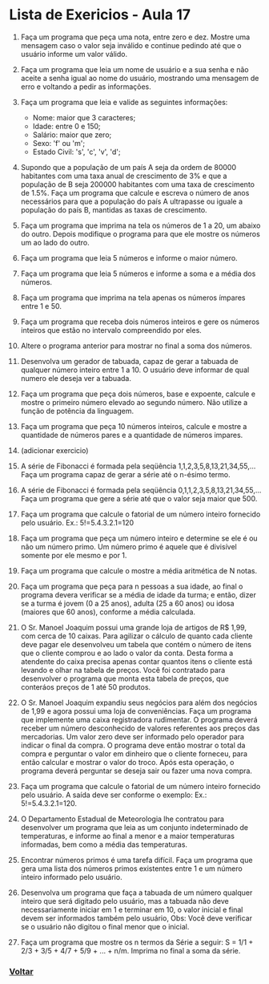 # Lista de Exericios - Aula 17

1. Faça um programa que peça uma nota, entre zero e dez. Mostre uma mensagem caso o valor seja inválido e continue pedindo até que o usuário informe um valor válido.

2. Faça um programa que leia um nome de usuário e a sua senha e não aceite a senha igual ao nome do usuário, mostrando uma mensagem de erro e voltando a pedir as informações.

3. Faça um programa que leia e valide as seguintes informações:

   - Nome: maior que 3 caracteres;
   - Idade: entre 0 e 150;
   - Salário: maior que zero;
   - Sexo: 'f' ou 'm';
   - Estado Civil: 's', 'c', 'v', 'd';

4. Supondo que a população de um país A seja da ordem de 80000 habitantes com uma taxa anual de crescimento de 3% e que a população de B seja 200000 habitantes com uma taxa de crescimento de 1.5%. Faça um programa que calcule e escreva o número de anos necessários para que a população do país A ultrapasse ou iguale a população do país B, mantidas as taxas de crescimento.

5. Faça um programa que imprima na tela os números de 1 a 20, um abaixo do outro. Depois modifique o programa para que ele mostre os números um ao lado do outro.

6. Faça um programa que leia 5 números e informe o maior número.

7. Faça um programa que leia 5 números e informe a soma e a média dos números.

8. Faça um programa que imprima na tela apenas os números ímpares entre 1 e 50.

9. Faça um programa que receba dois números inteiros e gere os números inteiros que estão no intervalo compreendido por eles.

10. Altere o programa anterior para mostrar no final a soma dos números.

11. Desenvolva um gerador de tabuada, capaz de gerar a tabuada de qualquer número inteiro entre 1 a 10. O usuário deve informar de qual numero ele deseja ver a tabuada.

12. Faça um programa que peça dois números, base e expoente, calcule e mostre o primeiro número elevado ao segundo número. Não utilize a função de potência da linguagem.

13. Faça um programa que peça 10 números inteiros, calcule e mostre a quantidade de números pares e a quantidade de números impares.

14. (adicionar exercicio)

15. A série de Fibonacci é formada pela seqüência 1,1,2,3,5,8,13,21,34,55,... Faça um programa capaz de gerar a série até o n-ésimo termo.

16. A série de Fibonacci é formada pela seqüência 0,1,1,2,3,5,8,13,21,34,55,... Faça um programa que gere a série até que o valor seja maior que 500.

17. Faça um programa que calcule o fatorial de um número inteiro fornecido pelo usuário. Ex.: 5!=5.4.3.2.1=120

18. Faça um programa que peça um número inteiro e determine se ele é ou não um número primo. Um número primo é aquele que é divisível somente por ele mesmo e por 1.

19. Faça um programa que calcule o mostre a média aritmética de N notas.

20. Faça um programa que peça para n pessoas a sua idade, ao final o programa devera verificar se a média de idade da turma; e então, dizer se a turma é jovem (0 a 25 anos), adulta (25 a 60 anos) ou idosa (maiores que 60 anos), conforme a média calculada.

21. O Sr. Manoel Joaquim possui uma grande loja de artigos de R$ 1,99, com cerca de 10 caixas. Para agilizar o cálculo de quanto cada cliente deve pagar ele desenvolveu um tabela que contém o número de itens que o cliente comprou e ao lado o valor da conta. Desta forma a atendente do caixa precisa apenas contar quantos itens o cliente está levando e olhar na tabela de preços. Você foi contratado para desenvolver o programa que monta esta tabela de preços, que conteráos preços de 1 até 50 produtos.

22. O Sr. Manoel Joaquim expandiu seus negócios para além dos negócios de 1,99 e agora possui uma loja de conveniências. Faça um programa que implemente uma caixa registradora rudimentar. O programa deverá receber um número desconhecido de valores referentes aos preços das mercadorias. Um valor zero deve ser informado pelo operador para indicar o final da compra. O programa deve então mostrar o total da compra e perguntar o valor em dinheiro que o cliente forneceu, para então calcular e mostrar o valor do troco. Após esta operação, o programa deverá perguntar se deseja sair ou fazer uma nova compra.

23. Faça um programa que calcule o fatorial de um número inteiro fornecido pelo usuário. A saída deve ser conforme o exemplo: Ex.: 5!=5.4.3.2.1=120.

24. O Departamento Estadual de Meteorologia lhe contratou para desenvolver um programa que leia as um conjunto indeterminado de temperaturas, e informe ao final a menor e a maior temperaturas informadas, bem como a média das temperaturas.

25. Encontrar números primos é uma tarefa difícil. Faça um programa que gera uma lista dos números primos existentes entre 1 e um número inteiro informado pelo usuário.

26. Desenvolva um programa que faça a tabuada de um número qualquer inteiro que será digitado pelo usuário, mas a tabuada não deve necessariamente iniciar em 1 e terminar em 10, o valor inicial e final devem ser informados também pelo usuário, Obs: Você deve verificar se o usuário não digitou o final menor que o inicial.

27. Faça um programa que mostre os n termos da Série a seguir: S = 1/1 + 2/3 + 3/5 + 4/7 + 5/9 + ... + n/m. Imprima no final a soma da série.

<!---
1.  Faça um programa que, dado um conjunto de N números, determine o menor valor, o maior valor e a soma dos valores.

2.  Altere o programa anterior para que ele aceite apenas números entre 0e 1000. 

3.  Altere o programa de cálculo do fatorial, permitindo ao usuário calcular o fatorial várias vezes e limitando o fatorial a números inteiros positivose menores que 16.

4.  Faça um programa que mostre todos os primos entre 1 e N sendo N um número inteiro fornecido pelo usuário. O programa deverá mostrar também o número de divisões que ele executou para encontrar os números primos. Serão avaliados o funcionamento, o estilo e o número de testes (divisões) executados.

5.  Faça um programa que peça para n pessoas a sua idade, ao final o programa devera verificar se a média de idade da turma varia entre 0 e25,26 e 60 e maior que 60; e então, dizer se a turma é jovem, adulta ou idosa, conforme a média calculada.

6.  Numa eleição existem três candidatos. Faça um programa que peça o número total de eleitores. Peça para cada eleitor votar e ao final mostrar o número de votos de cada candidato.

7.  Faça um programa que calcule o número médio de alunos por turma. Para isto, peça a quantidade de turmas e a quantidade de alunos para cada turma. As turmas não podem ter mais de 40 alunos.

8.  Faça um programa que calcule o valor total investido por um colecionador em sua coleção de CDs e o valor médio gasto em cada um deles. O usuário deverá informar a quantidade de CDs e o valor para em cada um.


34.Os números primos possuem várias aplicações dentro da Computação, por exemplo na Criptografia. Um número primo é aquele que é divisível apenas por um e por ele mesmo. Faça um programa que peça um número inteiro e determine se ele é ou não um número primo.

35.Encontrar números primos é uma tarefa difícil. Faça um programa que gera uma lista dos números primos existentes entre 1 e um número inteiro informado pelo usuário.



37.Uma academia deseja fazer um senso entre seus clientes paradescobrir o mais alto, o mais baixo, a mais gordo e o mais magro, paraisto você deve fazer um programa que pergunte a cada um dos clientes da academia seu código, sua altura e seu peso. O final da digitação de dados deve ser dada quando o usuário digitar 0 (zero) no campo código. Ao encerrar o programa também deve ser informados os códigos e valores do clente mais alto, do mais baixo, do mais gordoe do mais magro, além da média das alturas e dos pesos dos clientes
38.Um funcionário de uma empresa recebe aumento salarial anualmente: Sabe-se que: . Esse funcionário foi contratado em 1995, com salário inicial de R$ 1.000,00;
a.
Em 1996 recebeu aumento de 1,5% sobre seu salário inicial;

b.
A partir de 1997 (inclusive), os aumentos salariais sempre correspondem ao dobro do percentual do ano anterior. Faça um programa que determine o salário atual desse funcionário. Após


concluir isto, altere o programa permitindo que o usuário digite osalário inicial do funcionário.

39.Faça um programa que leia dez conjuntos de dois valores, o primeiro representando o número do aluno e o segundo representando a sua altura em centímetros. Encontre o aluno mais alto e o mais baixo. Mostre o número do aluno mais alto e o número do aluno mais baixo, junto com suas alturas.

40.Foi feita uma estatística em cinco cidades brasileiras para coletar dados sobre acidentes de trânsito. Foram obtidos os seguintes dados: . Código da cidade;
a.
Número de veículos de passeio (em 1999);

b.
Número de acidentes de trânsito com vítimas (em 1999). Deseja-se saber:

c.
Qual o maior e menor índice de acidentes de transito e a que cidade pertence;

d.
Qual a média de veículos nas cinco cidades juntas;

e.
Qual a média de acidentes de trânsito nas cidades com menos de 2.000 veículos de passeio.


41.Faça um programa que receba o valor de uma dívida e mostre uma tabela com os seguintes dados: valor da dívida, valor dos juros, quantidade de parcelas e valor da parcela.
o Os juros e a quantidade de parcelas seguem a tabela abaixo:
Quantidade de Parcelas % de Juros sobre o valor inicial da dívida 10 3 10 6 15 9 20 12 25
Exemplo de saída do programa:
Valor da Dívida Valor dos Juros Quantidade de Parcelas Valor da Parcela R$ 1.000,00 0 1 R$ 1.000,00 R$ 1.100,00 100 3 R$ 366,00 R$ 1.150,00 150 6 R$ 191,67
42.Faça um programa que leia uma quantidade indeterminada de números positivos e conte quantos deles estão nos seguintes intervalos: [0-25], [26-50], [51-75] e [76-100]. A entrada de dados deverá terminar quando for lido um número negativo.
43.O cardápio de uma lanchonete é o seguinte:


o Cachorro Quente 100  R$ 1,20
o
Bauru com ovo 102 R$ 1,50



o Refrigerante 105 R$ 1,00
Faça um programa que leia o código dos itens pedidos e as quantidades desejadas. Calcule e mostre o valor a ser pago por item (preço * quantidade) e o total geral do pedido. Considere que o cliente deve informar quando o pedido deve ser encerrado.

o
5 -Voto Nulo

o
6 -Voto em Branco


Faça um programa que calcule e mostre:
o
O total de votos para cada candidato;

o
O total de votos nulos;

o
O total de votos em branco;

o
A percentagem de votos nulos sobre o total de votos;

o
A percentagem de votos em branco sobre o total de votos. Para finalizar o conjunto de votos tem-se o valor zero.


45.Desenvolver um programa para verificar a nota do aluno em uma prova com 10 questões, o programa deve perguntar ao aluno a resposta de cada questão e ao final comparar com o gabarito da prova e assim calcular o total de acertos e a nota (atribuir 1 ponto por resposta certa). Após cada aluno utilizar o sistema deve ser feita uma pergunta se outro aluno vai utilizar o sistema. Após todos os alunos terem respondido informar:
. Maior e Menor Acerto;
a.
Total de Alunos que utilizaram o sistema;

b.
A Média das Notas da Turma.


Gabarito da Prova: 01 -A 02 -B 03 -C 04 -D 05 -E 06 -E 07 -D 08 -C 09 -B 10 -A
Após concluir isto você poderia incrementar o programa permitindo que o professor digite o gabarito da prova antes dos alunos usarem o programa.
46.Em uma competição de salto em distância cada atleta tem direito a cinco saltos. No final da série de saltos de cada atleta, o melhor e o pior resultados são eliminados. O seu resultado fica sendo a média dos três valores restantes. Você deve fazer um programa que receba o nome e as cinco distâncias alcançadas pelo atleta em seus saltos e depois informe a média dos saltos conforme a descrição acima informada (retirar o melhor e o pior salto e depois calcular a média). Faça uso de uma lista para armazenar os saltos. Os saltos são informados na ordem da execução, portanto não são ordenados. O programa deve ser encerrado quando não for informado o nome do atleta. A saída do programa deve ser conforme o exemplo abaixo:

Terceiro Salto: 6.2 m Quarto Salto: 5.4 m Quinto Salto: 5.3 m

Melhor salto: 6.5 m Pior salto: 5.3 m

47.Em uma competição de ginástica, cada atleta recebe votos de sete jurados. A melhor e a pior nota são eliminadas. A sua nota fica sendo a média dos votos restantes. Você deve fazer um programa quereceba o nome do ginasta e as notas dos sete jurados alcançadas peloatleta em sua apresentação e depois informe a sua média, conforme a descrição acima informada (retirar o melhor e o pior salto e depois calcular a média com as notas restantes). As notas não são informados ordenadas. Um exemplo de saída do programa deve ser conforme o exemplo abaixo:

Nota: 7.5 Nota: 9.5 Nota: 8.5 Nota: 9.0 Nota: 8.5 Nota: 9.7

Resultado final:

Melhor nota: 9.9 Pior nota: 7.5 Média: 9,04
48.Faça um programa que peça um numero inteiro positivo e em seguida mostre este numero invertido.
o Exemplo:
12376489 => 98467321
49.Faça um programa que mostre os n termos da Série a seguir:
o S = 1/1 + 2/3 + 3/5 + 4/7 + 5/9 + ... + n/m.
Imprima no final a soma da série.
50.Sendo H= 1 + 1/2 + 1/3 + 1/4 + ... + 1/N, Faça um programa que calcule o valor de H com N termos. 51.Faça um programa que mostre os n termos da Série a seguir:
o S = 1/1 + 2/3 + 3/5 + 4/7 + 5/9 + ... + n/m.
Imprima no final a soma da série.
52.Sendo H= 1 + 1/2 + 1/3 + 1/4 + ... + 1/N, Faça um programa que calcule o valor de H com N termos. 
!-->

### [Voltar](../README.md)